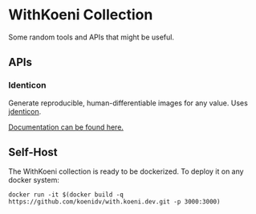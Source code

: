 # WithKoeni Collection

Some random tools and APIs that might be useful.

## APIs

### Identicon

Generate reproducible, human-differentiable images for any value. Uses [jdenticon](https://jdenticon.com/).

[Documentation can be found here.](https://with.koeni.dev/identicon)

## Self-Host

The WithKoeni collection is ready to be dockerized. To deploy it on any docker system:

`docker run -it $(docker build -q https://github.com/koenidv/with.koeni.dev.git -p 3000:3000)`
